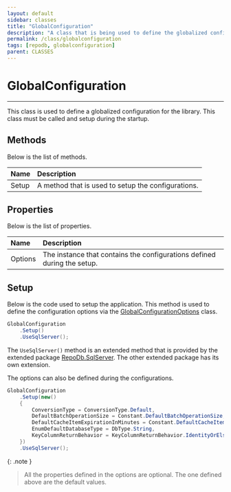 ```yaml
---
layout: default
sidebar: classes
title: "GlobalConfiguration"
description: "A class that is being used to define the globalized configurations for the library."
permalink: /class/globalconfiguration
tags: [repodb, globalconfiguration]
parent: CLASSES
---
```


# GlobalConfiguration

---

This class is used to define a globalized configuration for the library. This class must be called and setup during the startup.

## Methods

Below is the list of methods.

| Name | Description |
|:-----|:------------|
| Setup | A method that is used to setup the configurations. |

## Properties

Below is the list of properties.

| Name | Description |
|:-----|:------------|
| Options | The instance that contains the configurations defined during the setup. |

## Setup

Below is the code used to setup the application. This method is used to define the configuration options via the [GlobalConfigurationOptions](/class/globalconfigurationoptions) class.

```csharp
GlobalConfiguration
    .Setup()
    .UseSqlServer();
```

The `UseSqlServer()` method is an extended method that is provided by the extended package [RepoDb.SqlServer](https://www.nuget.org/packages/RepoDb.SqlServer). The other extended package has its own extension.

The options can also be defined during the configurations.

```csharp
GlobalConfiguration
    .Setup(new()
    {
        ConversionType = ConversionType.Default,
        DefaultBatchOperationSize = Constant.DefaultBatchOperationSize,
        DefaultCacheItemExpirationInMinutes = Constant.DefaultCacheItemExpirationInMinutes,
        EnumDefaultDatabaseType = DbType.String,
        KeyColumnReturnBehavior = KeyColumnReturnBehavior.IdentityOrElsePrimary
    })
    .UseSqlServer();
```

{: .note }
> All the properties defined in the options are optional. The one defined above are the default values.